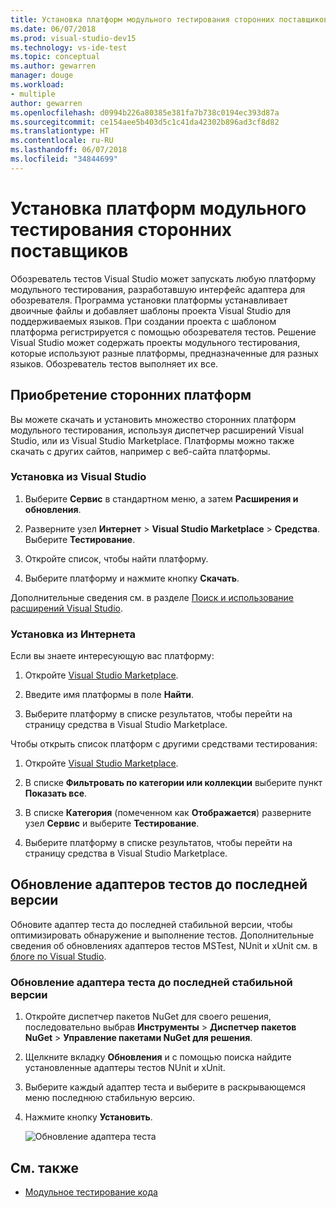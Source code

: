 ```yaml
---
title: Установка платформ модульного тестирования сторонних поставщиков
ms.date: 06/07/2018
ms.prod: visual-studio-dev15
ms.technology: vs-ide-test
ms.topic: conceptual
ms.author: gewarren
manager: douge
ms.workload:
- multiple
author: gewarren
ms.openlocfilehash: d0994b226a80385e381fa7b738c0194ec393d87a
ms.sourcegitcommit: ce154aee5b403d5c1c41da42302b896ad3cf8d82
ms.translationtype: HT
ms.contentlocale: ru-RU
ms.lasthandoff: 06/07/2018
ms.locfileid: "34844699"
---
```

# <a name="install-third-party-unit-test-frameworks"></a>Установка платформ модульного тестирования сторонних поставщиков

Обозреватель тестов Visual Studio может запускать любую платформу модульного тестирования, разработавшую интерфейс адаптера для обозревателя. Программа установки платформы устанавливает двоичные файлы и добавляет шаблоны проекта Visual Studio для поддерживаемых языков. При создании проекта с шаблоном платформа регистрируется с помощью обозревателя тестов. Решение Visual Studio может содержать проекты модульного тестирования, которые используют разные платформы, предназначенные для разных языков. Обозреватель тестов выполняет их все.

## <a name="acquire-third-party-frameworks"></a>Приобретение сторонних платформ

Вы можете скачать и установить множество сторонних платформ модульного тестирования, используя диспетчер расширений Visual Studio, или из Visual Studio Marketplace. Платформы можно также скачать с других сайтов, например с веб-сайта платформы.

### <a name="install-from-visual-studio"></a>Установка из Visual Studio

1. Выберите **Сервис** в стандартном меню, а затем **Расширения и обновления**.

2. Разверните узел **Интернет** > **Visual Studio Marketplace** > **Средства**. Выберите **Тестирование**.

3. Откройте список, чтобы найти платформу.

4. Выберите платформу и нажмите кнопку **Скачать**.

Дополнительные сведения см. в разделе [Поиск и использование расширений Visual Studio](../ide/finding-and-using-visual-studio-extensions.md).

### <a name="install-from-the-web"></a>Установка из Интернета

Если вы знаете интересующую вас платформу:

1. Откройте [Visual Studio Marketplace](https://marketplace.visualstudio.com/vs).

2. Введите имя платформы в поле **Найти**.

3. Выберите платформу в списке результатов, чтобы перейти на страницу средства в Visual Studio Marketplace.

Чтобы открыть список платформ с другими средствами тестирования:

1. Откройте [Visual Studio Marketplace](https://marketplace.visualstudio.com/vs).

2. В списке **Фильтровать по категории или коллекции** выберите пункт **Показать все**.

3. В списке **Категория** (помеченном как **Отображается**) разверните узел **Сервис** и выберите **Тестирование**.

4. Выберите платформу в списке результатов, чтобы перейти на страницу средства в Visual Studio Marketplace.

## <a name="update-to-the-latest-test-adapters"></a>Обновление адаптеров тестов до последней версии

Обновите адаптер теста до последней стабильной версии, чтобы оптимизировать обнаружение и выполнение тестов. Дополнительные сведения об обновлениях адаптеров тестов MSTest, NUnit и xUnit см. в [блоге по Visual Studio](https://blogs.msdn.microsoft.com/visualstudio/2017/11/16/test-experience-improvements/).

### <a name="to-update-to-the-latest-stable-test-adapter-version"></a>Обновление адаптера теста до последней стабильной версии

1. Откройте диспетчер пакетов NuGet для своего решения, последовательно выбрав **Инструменты** > **Диспетчер пакетов NuGet** > **Управление пакетами NuGet для решения**.

2. Щелкните вкладку **Обновления** и с помощью поиска найдите установленные адаптеры тестов NUnit и xUnit.

3. Выберите каждый адаптер теста и выберите в раскрывающемся меню последнюю стабильную версию.

4. Нажмите кнопку **Установить**.

   ![Обновление адаптера теста](media/install-adapter-upgrade.png)

## <a name="see-also"></a>См. также

- [Модульное тестирование кода](../test/unit-test-your-code.md)
